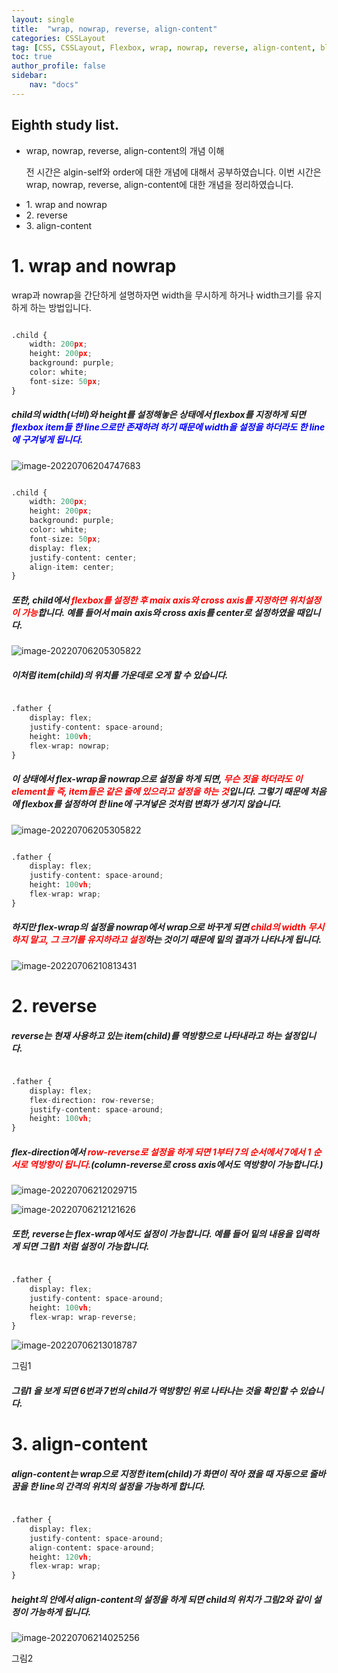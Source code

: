 ```yaml
---
layout: single
title:  "wrap, nowrap, reverse, align-content"
categories: CSSLayout
tag: [CSS, CSSLayout, Flexbox, wrap, nowrap, reverse, align-content, blog]
toc: true
author_profile: false
sidebar:
    nav: "docs"
---
```


<div class="notice">
<h2>Eighth study list.</h2>
<ul>
    <li>wrap, nowrap, reverse, align-content의 개념 이해</li>
    <p>전 시간은 algin-self와 order에 대한 개념에 대해서 공부하였습니다. 이번 시간은 wrap, nowrap, reverse, align-content에 대한 개념을 정리하였습니다.</p>
    <li>1. wrap and nowrap</li>
    <li>2. reverse</li>
    <li>3. align-content</li>
</ul>
</div>

# 1. wrap and nowrap
wrap과 nowrap을 간단하게 설명하자면 width을 무시하게 하거나
width크기를 유지하게 하는 방법입니다. 

```python

.child {
    width: 200px;
    height: 200px;
    background: purple;
    color: white;
    font-size: 50px;
}

```

<h5>child의 width(너비)와 height를 설정해놓은 상태에서 flexbox를 지정하게 되면 <span style="color:blue">flexbox item들 한 line으로만 존재하려 하기 때문에  width을 설정을 하더라도 한 line에 구겨넣게 됩니다.</span></h5>

![image-20220706204747683](https://github.com/LeeGwonSeon/LeeGwonSeon.github.io/blob/master/imeages/2022-07-06-eighth_wrap%2Cnowarp%2CalignContent/image-20220706204747683.png?raw=true)

```python

.child {
    width: 200px;
    height: 200px;
    background: purple;
    color: white;
    font-size: 50px;
    display: flex;
    justify-content: center;
    align-item: center;
}

```

<h5>또한, child에서 <span style="color:red">flexbox를 설정한 후 maix axis와 cross axis를 지정하면 위치설정이 가능</span>합니다. 예를 들어서 main axis와 cross axis를 center로 설정하였을 때입니다.</h5>

![image-20220706205305822](https://github.com/LeeGwonSeon/LeeGwonSeon.github.io/blob/master/imeages/2022-07-06-eighth_wrap%2Cnowarp%2CalignContent/image-20220706205305822.png?raw=true)

<h5>이처럼 item(child)의 위치를 가운데로 오게 할 수 있습니다.</h5>

```python

.father {
    display: flex;
    justify-content: space-around;
    height: 100vh;
    flex-wrap: nowrap;
}

```

<h5>이 상태에서 flex-wrap을 nowrap으로 설정을 하게 되면, <span style="color:red">무슨 짓을 하더라도 이 element들 즉, item들은 같은 줄에 있으라고 설정을 하는 것</span>입니다. 그렇기 때문에 처음에 flexbox를 설정하여 한 line에 구겨넣은 것처럼 변화가 생기지 않습니다.</h5>

![image-20220706205305822](https://github.com/LeeGwonSeon/LeeGwonSeon.github.io/blob/master/imeages/2022-07-06-eighth_wrap%2Cnowarp%2CalignContent/image-20220706205305822.png?raw=true)

```python

.father {
    display: flex;
    justify-content: space-around;
    height: 100vh;
    flex-wrap: wrap;
}

```

<h5>하지만 flex-wrap의 설정을 nowrap에서 wrap으로 바꾸게 되면 <span style="color:red">child의 width 무시하지 말고, 그 크기를 유지하라고 설정</span>하는 것이기 때문에 밑의 결과가 나타나게 됩니다.</h5>

![image-20220706210813431](https://github.com/LeeGwonSeon/LeeGwonSeon.github.io/blob/master/imeages/2022-07-06-eighth_wrap%2Cnowarp%2CalignContent/image-20220706210813431.png?raw=true)

# 2. reverse
<h5>reverse는 현재 사용하고 있는 item(child)를 역방향으로 나타내라고 하는 설정입니다.</h5>

```python

.father {
    display: flex;
    flex-direction: row-reverse;
    justify-content: space-around;
    height: 100vh;
}

```

<h5>flex-direction에서 <span style="color:red">row-reverse로 설정을 하게 되면 1부터 7의 순서에서 7에서 1 순서로 역방향이 됩니다.</span>(column-reverse로 cross axis에서도 역방향이 가능합니다.)
</h5>

![image-20220706212029715](https://github.com/LeeGwonSeon/LeeGwonSeon.github.io/blob/master/imeages/2022-07-06-eighth_wrap%2Cnowarp%2CalignContent/image-20220706212029715.png?raw=true)

![image-20220706212121626](https://github.com/LeeGwonSeon/LeeGwonSeon.github.io/blob/master/imeages/2022-07-06-eighth_wrap%2Cnowarp%2CalignContent/image-20220706212121626.png?raw=true)

<h5>또한, reverse는 flex-wrap에서도 설정이 가능합니다. 예를 들어 밑의 내용을 입력하게 되면 그림1 처럼 설정이 가능합니다.</h5>

```python

.father {
    display: flex;
    justify-content: space-around;
    height: 100vh;
    flex-wrap: wrap-reverse;
}

```

![image-20220706213018787](https://github.com/LeeGwonSeon/LeeGwonSeon.github.io/blob/master/imeages/2022-07-06-eighth_wrap%2Cnowarp%2CalignContent/image-20220706213018787.png?raw=true)

그림1

<h5>그림1 을 보게 되면 6번과 7번의 child가 역방향인 위로 나타나는 것을 확인할 수 있습니다.</h5>

# 3. align-content
<h5>align-content는 wrap으로 지정한 item(child)가 화면이 작아 졌을 때 자동으로 줄바꿈을 한 line의 간격의 위치의 설정을 가능하게 합니다.</h5>

```python

.father {
    display: flex;
    justify-content: space-around;
    align-content: space-around;
    height: 120vh;
    flex-wrap: wrap;
}

```

<h5>height의 안에서 align-content의 설정을 하게 되면 child의 위치가 그림2와 같이 설정이 가능하게 됩니다. </h5>

![image-20220706214025256](https://github.com/LeeGwonSeon/LeeGwonSeon.github.io/blob/master/imeages/2022-07-06-eighth_wrap%2Cnowarp%2CalignContent/image-20220706214025256.png?raw=true)

그림2